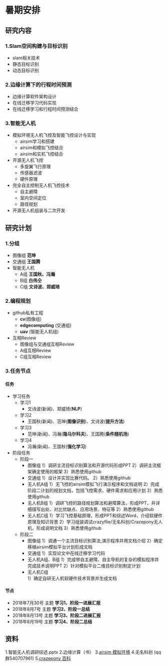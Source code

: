# 暑期安排
## 研究内容
### 1.Slam空间构建与目标识别
* slam相关技术
* 静态目标识别
* 动态目标识别
### 2.边缘计算下的行程时间预测
* 边缘计算软件架构设计
* 在线迁移学习代码实现
* 在线迁移学习和行程时间预测结合
### 3.智能无人机
* 模拟环境无人机飞控及智能飞控设计与实现
  - airsim学习和搭建
  - airsim和模拟飞控结合
  - airsim和实机飞控结合
* 开源无人机飞控
  - 多旋翼飞行原理
  - 传感器滤波
  - 硬件原理
* 完全自主控制无人机飞控技术
  - 自主避障
  - 室内空间定位
  - 路径规划
* 开源无人机组装与二次开发

## 研究计划
### 1.分组
* 图像组 **范坤**
* 交通组 **王国腾**
* 智能无人机
  - A组 **王国秋、冯瀚**
  - B组 **白伟仝**
  - C组 **文诗波、郑威琦**
### 2.编程规划
* github私有工程
  - **cv**(图像组)
  - **edgecomputing** (交通组)
  - **uav** (智能无人机组)
* 互相Review
  - 图像组与交通组互相Review
  - A组互相Review
  - C组互相Review
### 3.任务节点
#### 任务
* 学习任务
  - 学习1
    - 文诗波(新闻)、郑威琦(**NLP**)
  - 学习2
    - 王国秋(新闻)、范坤(**图像识别**)、文诗波(**提升方法**) 
  - 学习3
    - 范坤(新闻)、冯瀚(**隐马尔科夫**)、王国腾(**条件随机场**)
  - 学习4
    - 冯瀚(新闻)、王国秋(**强化学习**)
* 阶段任务
  - 阶段一
    - 图像组
    1）调研主流目标识别算法和开源代码形成PPT
    2）调研主流框架确定使用的框架
    3）熟悉使用github
    - 交通组
    1）设计并实现比赛代码。
    2）熟悉使用github
    - 无人机A组
    1）无飞控的airsim模拟飞行演示程序和文档说明
    2）完成阶段二计划的规划文档，包括飞控需求、硬件需求和应用计划
    3）熟悉使用github
    - 无人机B组
    1）调研飞控的路径规划算法和避障算法，形成PPT，并详细描写出处、对比优缺点、应用场景、特征等
    2）熟悉使用github
    - 无人机C组
    1）学习飞控基础原理，形成PPT和综述Word，介绍软硬件原理及知识背景
    2）学习组装调试crazyflie/无名科创/Crazepony无人机，形成说明文档
    3）熟悉使用github
  - 阶段二
    - 图像组
    1）调通一个主流目标识别算法,演示程序并用文档介绍
    2）确定移植airsim模拟平台计划形成文档
    - 交通组
    1）实现论文中在线迁移学习代码
    - 无人机A组、B组
    1）完成带自主避障、自主导航的复杂的模拟程序并完成技术说明PPT
    2）针对模拟平台二维目标识别制定计划
    - 无人机C组  
    1）确定自研无人机软硬件技术背景并生成文档
#### 节点
* 2018年7月30号 主题 **学习1、阶段一进展汇报**
* 2018年8月7号 主题 **学习2、阶段一总结**
* 2018年8月13号 主题 **学习3、阶段二进展汇报**
* 2018年8月19号 主题 **学习4、阶段二总结**

## 资料
1.智能无人机调研综述.pptx
2.边缘计算（书）
3.[airsim 模拟环境](https://github.com/Microsoft/AirSim)
4.无名科创 (qq群540707961)
5.[crazepony 百科](http://www.crazepony.com/book/index.html)